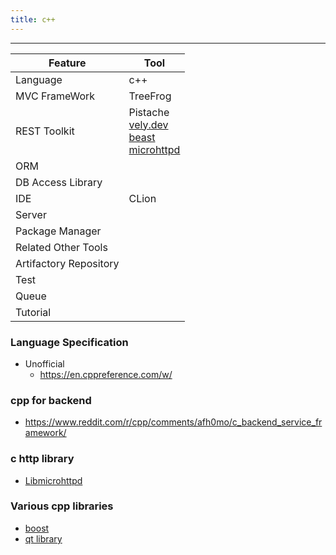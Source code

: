 ```yaml
---
title: c++
---
```


---

| Feature                | Tool                                                                                                                                                              |
|------------------------|-------------------------------------------------------------------------------------------------------------------------------------------------------------------|
| Language               | c++                                                                                                                                                               |
| MVC FrameWork          | TreeFrog                                                                                                                                                          |
| REST Toolkit           | Pistache<br/>[vely.dev](https://vely.dev/index.html)<br/>[beast](https://github.com/boostorg/beast)<br/>[microhttpd](https://www.gnu.org/software/libmicrohttpd/) |
| ORM                    |                                                                                                                                                                   |
| DB Access Library      |                                                                                                                                                                   |
| IDE                    | CLion                                                                                                                                                             |
| Server                 |                                                                                                                                                                   |
| Package Manager        |                                                                                                                                                                   |
| Related Other Tools    |                                                                                                                                                                   |
| Artifactory Repository |                                                                                                                                                                   |
| Test                   |                                                                                                                                                                   |
| Queue                  |                                                                                                                                                                   |
| Tutorial               |                                                                                                                                                                   |


### Language Specification

- Unofficial
  - https://en.cppreference.com/w/

### cpp for backend

- https://www.reddit.com/r/cpp/comments/afh0mo/c_backend_service_framework/ 

### c http library

- [Libmicrohttpd](https://www.gnu.org/software/libmicrohttpd/)

### Various cpp libraries

- [boost](https://github.com/boostorg/beast)
- [qt library](https://www.qt.io/)

